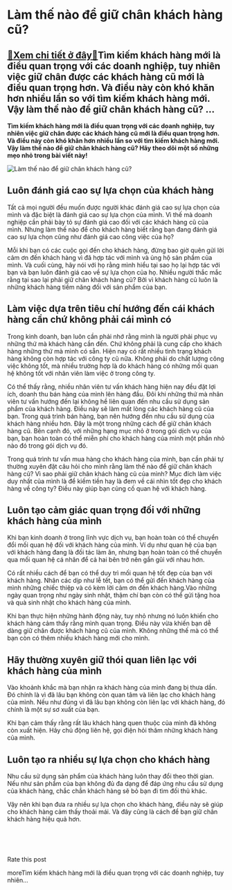 Làm thế nào để giữ chân khách hàng cũ?
======================================

[:gift:Xem chi tiết ở đây:gift:](https://hddtvn.com/lam-the-nao-de-giu-chan-khach-hang-cu/)Tìm kiếm khách hàng mới là điều quan trọng với các doanh nghiệp, tuy nhiên việc giữ chân được các khách hàng cũ mới là điều quan trọng hơn. Và điều này còn khó khăn hơn nhiều lần so với tìm kiếm khách hàng mới. Vậy làm thế nào để giữ chân khách hàng cũ? …
---------------------------------------------------------------------------------------------------------------------------------------------------------------------------------------------------------------------------------------------------------------

**Tìm kiếm khách hàng mới là điều quan trọng với các doanh nghiệp, tuy nhiên việc giữ chân được các khách hàng cũ mới là điều quan trọng hơn. Và điều này còn khó khăn hơn nhiều lần so với tìm kiếm khách hàng mới. Vậy làm thế nào để giữ chân khách hàng cũ? Hãy theo dõi một số những mẹo nhỏ trong bài viết này!**


![Làm thế nào để giữ chân khách hàng cũ?](https://hddtvn.com/wp-content/uploads/2021/01/customer-journey-experience-concept-hand-raise-up-paper-plane-against-wall_34048-533.jpg)


Luôn đánh giá cao sự lựa chọn của khách hàng
--------------------------------------------


Tất cả mọi người đều muốn được người khác đánh giá cao sự lựa chọn của mình và đặc biệt là đánh giá cao sự lựa chọn của mình. Vì thế mà doanh nghiệp cần phải bày tỏ sự đánh giá cao đối với các khách hàng cũ của mình. Nhưng làm thế nào để cho khách hàng biết rằng bạn đang đánh giá cao sự lựa chọn cũng như đánh giá cao công việc của họ?


Mỗi khi bạn có các cuộc gọi đến cho khách hàng, đừng bao giờ quên gửi lời cảm ơn đến khách hàng vì đã hợp tác với mình và ủng hộ sản phẩm của mình. Và cuối cùng, hãy nói với họ rằng mình hiểu tại sao họ lại hợp tác với bạn và bạn luôn đánh giá cao về sự lựa chọn của họ. Nhiều người thắc mắc rằng tại sao lại phải giữ chân khách hàng cũ? Bởi vì khách hàng cũ luôn là những khách hàng tiềm năng đối với sản phẩm của bạn.


Làm việc dựa trên tiêu chí hướng đến cái khách hàng cần chứ không phải cái mình có
----------------------------------------------------------------------------------


Trong kinh doanh, bạn luôn cần phải nhớ rằng mình là người phải phục vụ những thứ mà khách hàng cần đến. Chứ không phải là cung cấp cho khách hàng những thứ mà mình có sẵn. Hiện nay có rất nhiều tình trạng khách hàng không còn hợp tác với công ty cũ nữa. Không phải do chất lượng công việc không tốt, mà nhiều trường hợp là do khách hàng có những mối quan hệ không tốt với nhân viên làm việc ở trong công ty.


Có thể thấy rằng, nhiều nhân viên tư vấn khách hàng hiện nay đều đặt lợi ích, doanh thu bán hàng của mình lên hàng đầu. Đôi khi những thứ mà nhân viên tư vấn hướng đến lại không hề liên quan đến nhu cầu sử dụng sản phẩm của khách hàng. Điều này sẽ làm mất lòng các khách hàng cũ của bạn. Trong quá trình bán hàng, bạn nên hướng đến nhu cầu sử dụng của khách hàng nhiều hơn. Đây là một trong những cách để giữ chân khách hàng cũ. Bên cạnh đó, với những hạng mục nhỏ ở trong gói dịch vụ của bạn, bạn hoàn toàn có thể miễn phí cho khách hàng của mình một phần nhỏ nào đó trong gói dịch vụ đó.


Trong quá trình tư vấn mua hàng cho khách hàng của mình, bạn cần phải tự thường xuyên đặt câu hỏi cho mình rằng làm thế nào để giữ chân khách hàng cũ? Vì sao phải giữ chân khách hàng cũ của mình? Mục đích làm việc duy nhất của mình là để kiếm tiền hay là đem về cái nhìn tốt đẹp cho khách hàng về công ty? Điều này giúp bạn củng cố quan hệ với khách hàng.


Luôn tạo cảm giác quan trọng đối với những khách hàng của mình
--------------------------------------------------------------


Khi bạn kinh doanh ở trong lĩnh vực dịch vụ, bạn hoàn toàn có thể chuyển đổi mối quan hệ đối với khách hàng của mình. Ví dụ như quan hệ của bạn với khách hàng đang là đối tác làm ăn, nhưng bạn hoàn toàn có thể chuyển qua mối quan hệ cá nhân để cả hai bên trở nên gần gũi với nhau hơn.


Có rất nhiều cách để bạn có thể duy trì mối quan hệ tốt đẹp của bạn với khách hàng. Nhân các dịp như lễ tết, bạn có thể gửi đến khách hàng của mình những chiếc thiệp và có kèm lời cảm ơn đến khách hàng.Vào những ngày quan trọng như ngày sinh nhật, thậm chí bạn còn có thể gửi tặng hoa và quà sinh nhật cho khách hàng của mình.


Khi bạn thực hiện những hành động này, tuy nhỏ nhưng nó luôn khiến cho khách hàng cảm thấy rằng mình quan trọng. Điều này vừa khiến bạn dễ dàng giữ chân được khách hàng cũ của mình. Không những thế mà có thể bạn còn có thêm nhiều khách hàng mới cho mình.


Hãy thường xuyên giữ thói quan liên lạc với khách hàng của mình
---------------------------------------------------------------


Vào khoảnh khắc mà bạn nhận ra khách hàng của mình đang bị thưa dần. Đó chính là vì đã lâu bạn không còn quan tâm và liên lạc cho khách hàng của mình. Nếu như đúng vì đã lâu bạn không còn liên lạc với khách hàng, đó chính là một sự sơ xuất của bạn.


Khi bạn cảm thấy rằng rất lâu khách hàng quen thuộc của mình đã không còn xuất hiện. Hãy chủ động liên hệ, gọi điện hỏi thăm những khách hàng của mình.


Luôn tạo ra nhiều sự lựa chọn cho khách hàng
--------------------------------------------


Nhu cầu sử dụng sản phẩm của khách hàng luôn thay đổi theo thời gian. Nếu như sản phẩm của bạn không đủ đa dạng để đáp ứng nhu cầu sử dụng của khách hàng, chắc chắn khách hàng sẽ bỏ bạn đi tìm đối thủ khác.


Vậy nên khi bạn đưa ra nhiều sự lựa chọn cho khách hàng, điều này sẽ giúp cho khách hàng cảm thấy thoải mái. Và đây cũng là cách để bạn giữ chân khách hàng hiệu quả hơn.


 


 








































Rate this post


moreTìm kiếm khách hàng mới là điều quan trọng với các doanh nghiệp, tuy nhiên…

